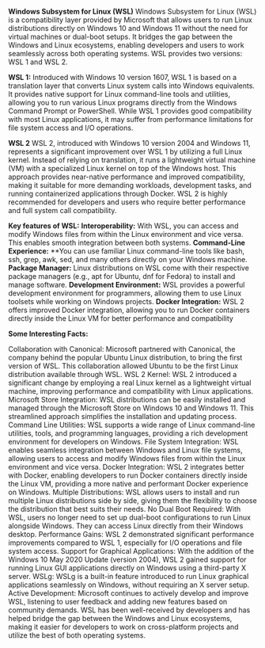 **Windows Subsystem for Linux (WSL)**
Windows Subsystem for Linux (WSL) is a compatibility layer provided by Microsoft that allows users to run Linux distributions directly on Windows 10 and Windows 11 without the need for virtual machines or dual-boot setups. It bridges the gap between the Windows and Linux ecosystems, enabling developers and users to work seamlessly across both operating systems. WSL provides two versions: WSL 1 and WSL 2.

 **WSL 1:**
Introduced with Windows 10 version 1607, WSL 1 is based on a translation layer that converts Linux system calls into Windows equivalents.
It provides native support for Linux command-line tools and utilities, allowing you to run various Linux programs directly from the Windows Command Prompt or PowerShell.
While WSL 1 provides good compatibility with most Linux applications, it may suffer from performance limitations for file system access and I/O operations.

**WSL 2**
WSL 2, introduced with Windows 10 version 2004 and Windows 11, represents a significant improvement over WSL 1 by utilizing a full Linux kernel.
Instead of relying on translation, it runs a lightweight virtual machine (VM) with a specialized Linux kernel on top of the Windows host.
This approach provides near-native performance and improved compatibility, making it suitable for more demanding workloads, development tasks, and running containerized applications through Docker.
WSL 2 is highly recommended for developers and users who require better performance and full system call compatibility.

**Key features of WSL:**
**Interoperability:** With WSL, you can access and modify Windows files from within the Linux environment and vice versa. This enables smooth integration between both systems.
**Command-Line Experience:** **You can use familiar Linux command-line tools like bash, ssh, grep, awk, sed, and many others directly on your Windows machine.
**Package Manager:** Linux distributions on WSL come with their respective package managers (e.g., apt for Ubuntu, dnf for Fedora) to install and manage software.
**Development Environment:** WSL provides a powerful development environment for programmers, allowing them to use Linux toolsets while working on Windows projects.
**Docker Integration:** WSL 2 offers improved Docker integration, allowing you to run Docker containers directly inside the Linux VM for better performance and compatibility

**Some Interesting Facts:**

Collaboration with Canonical: Microsoft partnered with Canonical, the company behind the popular Ubuntu Linux distribution, to bring the first version of WSL. This collaboration allowed Ubuntu to be the first Linux distribution available through WSL.
WSL 2 Kernel: WSL 2 introduced a significant change by employing a real Linux kernel as a lightweight virtual machine, improving performance and compatibility with Linux applications.
Microsoft Store Integration: WSL distributions can be easily installed and managed through the Microsoft Store on Windows 10 and Windows 11. This streamlined approach simplifies the installation and updating process.
Command Line Utilities: WSL supports a wide range of Linux command-line utilities, tools, and programming languages, providing a rich development environment for developers on Windows.
File System Integration: WSL enables seamless integration between Windows and Linux file systems, allowing users to access and modify Windows files from within the Linux environment and vice versa.
Docker Integration: WSL 2 integrates better with Docker, enabling developers to run Docker containers directly inside the Linux VM, providing a more native and performant Docker experience on Windows.
Multiple Distributions: WSL allows users to install and run multiple Linux distributions side by side, giving them the flexibility to choose the distribution that best suits their needs.
No Dual Boot Required: With WSL, users no longer need to set up dual-boot configurations to run Linux alongside Windows. They can access Linux directly from their Windows desktop.
Performance Gains: WSL 2 demonstrated significant performance improvements compared to WSL 1, especially for I/O operations and file system access.
Support for Graphical Applications: With the addition of the Windows 10 May 2020 Update (version 2004), WSL 2 gained support for running Linux GUI applications directly on Windows using a third-party X server.
WSLg: WSLg is a built-in feature introduced to run Linux graphical applications seamlessly on Windows, without requiring an X server setup.
Active Development: Microsoft continues to actively develop and improve WSL, listening to user feedback and adding new features based on community demands.
WSL has been well-received by developers and has helped bridge the gap between the Windows and Linux ecosystems, making it easier for developers to work on cross-platform projects and utilize the best of both operating systems.
